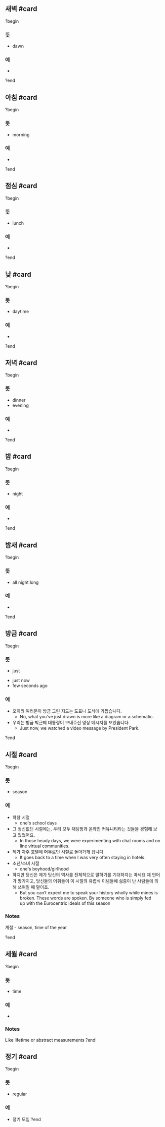 ## 새벽 #card
?begin
### 뜻
- dawn
### 예
-
<!--SR:!2025-07-10,11,272-->
?end


## 아침 #card
?begin
### 뜻
- morning
### 예
-
<!--SR:!2025-07-09,3,258-->
?end


## 점심 #card
?begin
### 뜻
- lunch
### 예
-
<!--SR:!2025-07-19,28,270-->
?end


## 낮 #card
?begin
### 뜻
- daytime
### 예
-
<!--SR:!2025-07-08,10,272-->

?end



## 저녁 #card
?begin
### 뜻
- dinner
- evening
### 예
-
<!--SR:!2025-07-25,33,270-->
?end


## 밤 #card
?begin
### 뜻
- night
### 예
-
<!--SR:!2025-08-05,28,272-->
?end


## 밤새 #card
?begin
### 뜻
- all night long
### 예
-
<!--SR:!2025-07-11,11,272-->
?end


## 방금 #card
?begin
### 뜻
* just
- just now
- few seconds ago
### 예
- 오히려 여러분이 방금 그린 지도는 도표나 도식에 가깝습니다.
	- No, what you've just drawn is more like a diagram or a schematic.
- 우리는 방금 박근혜 대통령이 보내주신 영상 메시지를 보았습니다.
	- Just now, we watched a video message by President Park.
<!--SR:!2025-07-07,1,238-->
?end


## 시절 #card
?begin
### 뜻
- season
### 예
- 학창 시절
	- one's school days
- 그 정신없던 시절에는, 우리 모두 채팅방과 온라인 커뮤니티라는 것들을 경험해 보고 있었어요.
	- In those heady days, we were experimenting with chat rooms and online virtual communities.
- 제가 자주 호텔에 머무르던 시절로 돌아가게 됩니다.
	- It goes back to a time when I was very often staying in hotels.
- 소년/소녀 시절
	- one's boyhood/girlhood
- 하지만 당신은 제가 당신의 역사를 전체적으로 말하기를 기대하지는 마세요 제 언어가 망가지고, 당신들의 어휘들이 이 시절의 유럽식 이념들에 싫증이 난 사람들에 의해 쓰여질 때 말이죠.
	- But you can’t expect me to speak your history wholly while mines is broken. These words are spoken. By someone who is simply fed up with the Eurocentric ideals of this season
### Notes
계절 - season, time of the year
<!--SR:!2025-08-07,27,234-->
?end


## 세월 #card
?begin
### 뜻
- time
### 예
-
### Notes
Like lifetime or abstract measurements
?end

## 정기 #card
?begin
### 뜻
- regular
### 예
- 정기 모임
?end

